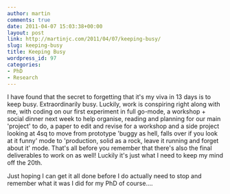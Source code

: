 ```yaml
---
author: martin
comments: true
date: 2011-04-07 15:03:38+00:00
layout: post
link: http://martinjc.com/2011/04/07/keeping-busy/
slug: keeping-busy
title: Keeping Busy
wordpress_id: 97
categories:
- PhD
- Research
---
```


I have found that the secret to forgetting that it's my viva in 13 days is to keep busy. Extraordinarily busy. Luckily, work is conspiring right along with me, with coding on our first experiment in full go-mode, a workshop + social dinner next week to help organise, reading and planning for our main 'project' to do, a paper to edit and revise for a workshop and a side project looking at 4sq to move from prototype 'buggy as hell, falls over if you look at it funny' mode to 'production, solid as a rock, leave it running and forget about it' mode. That's all before you remember that there's also the final deliverables to work on as well! Luckily it's just what I need to keep my mind off the 20th.

Just hoping I can get it all done before I do actually need to stop and remember what it was I did for my PhD of course....
